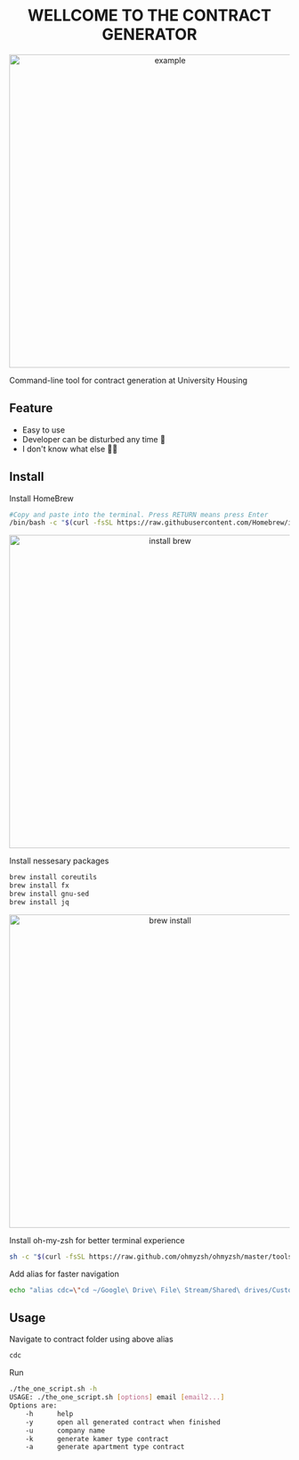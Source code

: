 <h1 align="center">WELLCOME TO THE CONTRACT GENERATOR</h1>
<p align="center"><img src="https://i.imgur.com/J6z094u.gif" width="562" alt="example"></p>

Command-line tool for contract generation at University Housing

## Feature
* Easy to use 
* Developer can be disturbed any time 🎉
* I don't know what else 🤷‍♂️

## Install
Install HomeBrew
```bash
#Copy and paste into the terminal. Press RETURN means press Enter
/bin/bash -c "$(curl -fsSL https://raw.githubusercontent.com/Homebrew/install/master/install.sh)"
```
<p align="center"><img src="https://i.imgur.com/0cFYHNT.gif" width="562" alt="install brew"></p>

Install nessesary packages
```bash
brew install coreutils
brew install fx
brew install gnu-sed
brew install jq
```
<p align="center"><img src="https://i.imgur.com/BX5InY8.gif" width="562" alt="brew install"></p>

Install oh-my-zsh for better terminal experience
```bash
sh -c "$(curl -fsSL https://raw.github.com/ohmyzsh/ohmyzsh/master/tools/install.sh)"
```

Add alias for faster navigation
```bash
echo "alias cdc=\"cd ~/Google\ Drive\ File\ Stream/Shared\ drives/Customer\ Care/Templates/contract\"" >> ~/.zshrc
```

## Usage
Navigate to contract folder using above alias
```bash
cdc
```
Run
```bash
./the_one_script.sh -h
USAGE: ./the_one_script.sh [options] email [email2...]
Options are:
    -h      help
    -y      open all generated contract when finished
    -u      company name
    -k      generate kamer type contract
    -a      generate apartment type contract
```
